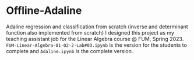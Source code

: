 # Offline-Adaline

Adaline regression and classification from scratch (inverse and determinant function also implemented from scratch)
I designed this project as my teaching assistant job for the Linear Algebra course @ FUM, Spring 2023.
`FUM-Linear-Algebra-01-02-2-Lab#03.ipynb` is the version for the students to complete and `Adaline.ipynb` is the complete version.
